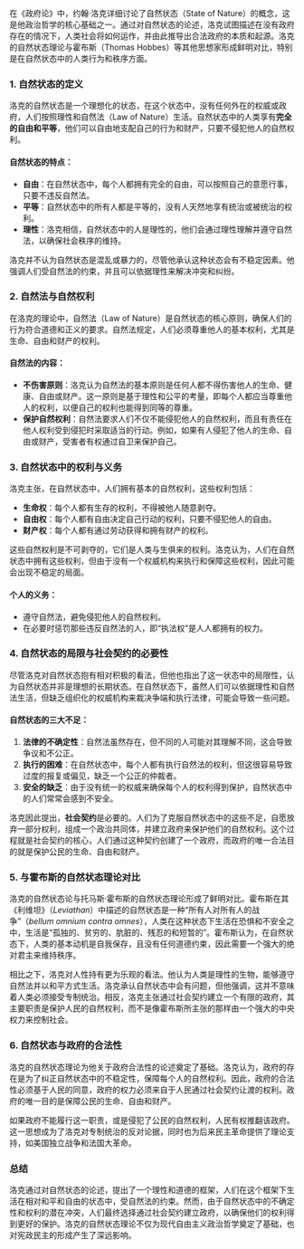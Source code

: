 在《政府论》中，约翰·洛克详细讨论了自然状态（State of Nature）的概念，这是他政治哲学的核心基础之一。通过对自然状态的论述，洛克试图描述在没有政府存在的情况下，人类社会将如何运作，并由此推导出合法政府的本质和起源。洛克的自然状态理论与霍布斯（Thomas Hobbes）等其他思想家形成鲜明对比，特别是在自然状态中的人类行为和秩序方面。

### 1. **自然状态的定义**
洛克的自然状态是一个理想化的状态，在这个状态中，没有任何外在的权威或政府，人们按照理性和自然法（Law of Nature）生活。自然状态中的人类享有**完全的自由和平等**，他们可以自由地支配自己的行为和财产，只要不侵犯他人的自然权利。

#### **自然状态的特点**：
- **自由**：在自然状态中，每个人都拥有完全的自由，可以按照自己的意愿行事，只要不违反自然法。
- **平等**：自然状态中的所有人都是平等的，没有人天然地享有统治或被统治的权利。
- **理性**：洛克相信，自然状态中的人是理性的，他们会通过理性理解并遵守自然法，以确保社会秩序的维持。

洛克并不认为自然状态是混乱或暴力的，尽管他承认这种状态会有不稳定因素。他强调人们受自然法的约束，并且可以依据理性来解决冲突和纠纷。

### 2. **自然法与自然权利**
在洛克的理论中，自然法（Law of Nature）是自然状态的核心原则，确保人们的行为符合道德和正义的要求。自然法规定，人们必须尊重他人的基本权利，尤其是生命、自由和财产的权利。

#### **自然法的内容**：
- **不伤害原则**：洛克认为自然法的基本原则是任何人都不得伤害他人的生命、健康、自由或财产。这一原则是基于理性和公平的考量，即每个人都应当尊重他人的权利，以便自己的权利也能得到同等的尊重。
- **保护自然权利**：自然法要求人们不仅不能侵犯他人的自然权利，而且有责任在他人权利受到侵犯时采取适当的行动。例如，如果有人侵犯了他人的生命、自由或财产，受害者有权通过自卫来保护自己。

### 3. **自然状态中的权利与义务**
洛克主张，在自然状态中，人们拥有基本的自然权利，这些权利包括：
- **生命权**：每个人都有生存的权利，不得被他人随意剥夺。
- **自由权**：每个人都有自由决定自己行动的权利，只要不侵犯他人的自由。
- **财产权**：每个人都有通过劳动获得和拥有财产的权利。

这些自然权利是不可剥夺的，它们是人类与生俱来的权利。洛克认为，人们在自然状态中拥有这些权利，但由于没有一个权威机构来执行和保障这些权利，因此可能会出现不稳定的局面。

#### **个人的义务**：
- 遵守自然法，避免侵犯他人的自然权利。
- 在必要时惩罚那些违反自然法的人，即“执法权”是人人都拥有的权力。

### 4. **自然状态的局限与社会契约的必要性**
尽管洛克对自然状态抱有相对积极的看法，但他也指出了这一状态中的局限性，认为自然状态并非是理想的长期状态。在自然状态下，虽然人们可以依据理性和自然法生活，但缺乏组织化的权威机构来裁决争端和执行法律，可能会导致一些问题。

#### **自然状态的三大不足**：
1. **法律的不确定性**：自然法虽然存在，但不同的人可能对其理解不同，这会导致争议和不公正。
2. **执行的困难**：在自然状态中，每个人都有执行自然法的权利，但这很容易导致过度的报复或偏见，缺乏一个公正的仲裁者。
3. **安全的缺乏**：由于没有统一的权威来确保每个人的权利得到保护，自然状态中的人们常常会感到不安全。

洛克因此提出，**社会契约**是必要的。人们为了克服自然状态中的这些不足，自愿放弃一部分权利，组成一个政治共同体，并建立政府来保护他们的自然权利。这个过程就是社会契约的核心，人们通过这种契约创建了一个政府，而政府的唯一合法目的就是保护公民的生命、自由和财产。

### 5. **与霍布斯的自然状态理论对比**
洛克的自然状态论与托马斯·霍布斯的自然状态理论形成了鲜明对比。霍布斯在其《利维坦》（*Leviathan*）中描述的自然状态是一种“所有人对所有人的战争”（*bellum omnium contra omnes*），人类在这种状态下生活在恐惧和不安全之中，生活是“孤独的、贫穷的、肮脏的、残忍的和短暂的”。霍布斯认为，在自然状态下，人类的基本动机是自我保存，且没有任何道德约束，因此需要一个强大的绝对君主来维持秩序。

相比之下，洛克对人性持有更为乐观的看法。他认为人类是理性的生物，能够遵守自然法并以和平方式生活。洛克承认自然状态中会有问题，但他强调，这并不意味着人类必须接受专制统治。相反，洛克主张通过社会契约建立一个有限的政府，其主要职责是保护人民的自然权利，而不是像霍布斯所主张的那样由一个强大的中央权力来控制社会。

### 6. **自然状态与政府的合法性**
洛克的自然状态理论为他关于政府合法性的论述奠定了基础。洛克认为，政府的存在是为了纠正自然状态中的不稳定性，保障每个人的自然权利。因此，政府的合法性必须基于人民的同意，政府的权力必须来自于人民通过社会契约让渡的权利。政府的唯一目的是保障公民的生命、自由和财产。

如果政府不能履行这一职责，或是侵犯了公民的自然权利，人民有权推翻该政府。这一思想成为了洛克对专制统治的反对论据，同时也为后来民主革命提供了理论支持，如美国独立战争和法国大革命。

### 总结
洛克通过对自然状态的论述，提出了一个理性和道德的框架，人们在这个框架下生活在相对和平和自由的状态中，受自然法的约束。然而，由于自然状态中的不确定性和权利的潜在冲突，人们最终选择通过社会契约建立政府，以确保他们的权利得到更好的保护。洛克的自然状态理论不仅为现代自由主义政治哲学奠定了基础，也对宪政民主的形成产生了深远影响。
